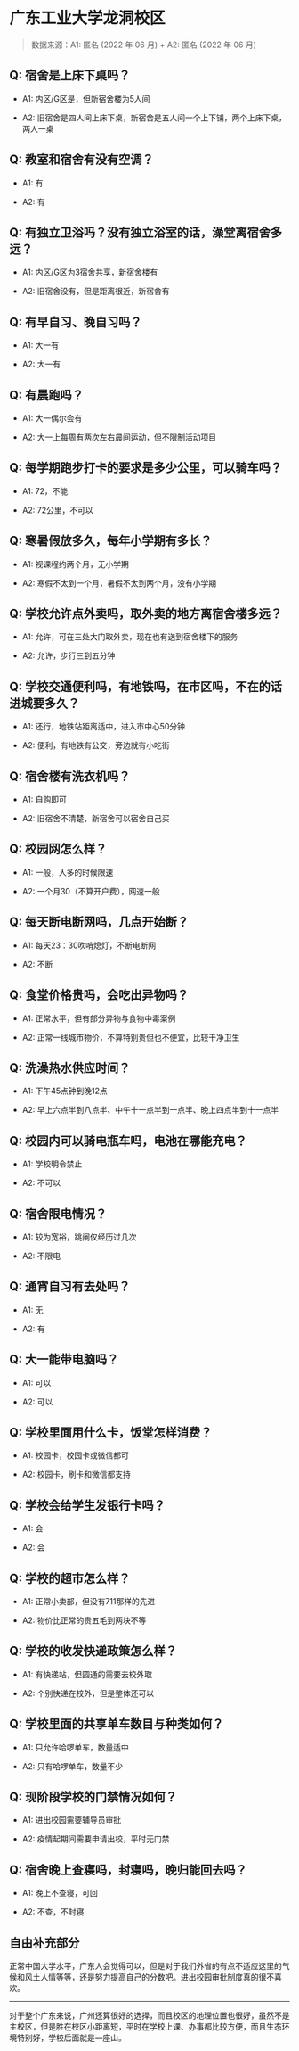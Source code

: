 # 广东工业大学龙洞校区

> 数据来源：A1: 匿名 (2022 年 06 月) + A2: 匿名 (2022 年 06 月)

## Q: 宿舍是上床下桌吗？

- A1: 内区/G区是，但新宿舍楼为5人间

- A2: 旧宿舍是四人间上床下桌，新宿舍是五人间一个上下铺，两个上床下桌，两人一桌

## Q: 教室和宿舍有没有空调？

- A1: 有

- A2: 有

## Q: 有独立卫浴吗？没有独立浴室的话，澡堂离宿舍多远？

- A1: 内区/G区为3宿舍共享，新宿舍楼有

- A2: 旧宿舍没有，但是距离很近，新宿舍有

## Q: 有早自习、晚自习吗？

- A1: 大一有

- A2: 大一有

## Q: 有晨跑吗？

- A1: 大一偶尔会有

- A2: 大一上每周有两次左右晨间运动，但不限制活动项目

## Q: 每学期跑步打卡的要求是多少公里，可以骑车吗？

- A1: 72，不能

- A2: 72公里，不可以

## Q: 寒暑假放多久，每年小学期有多长？

- A1: 视课程约两个月，无小学期

- A2: 寒假不太到一个月，暑假不太到两个月，没有小学期

## Q: 学校允许点外卖吗，取外卖的地方离宿舍楼多远？

- A1: 允许，可在三处大门取外卖，现在也有送到宿舍楼下的服务

- A2: 允许，步行三到五分钟

## Q: 学校交通便利吗，有地铁吗，在市区吗，不在的话进城要多久？

- A1: 还行，地铁站距离适中，进入市中心50分钟

- A2: 便利，有地铁有公交，旁边就有小吃街

## Q: 宿舍楼有洗衣机吗？

- A1: 自购即可

- A2: 旧宿舍不清楚，新宿舍可以宿舍自己买

## Q: 校园网怎么样？

- A1: 一般，人多的时候限速

- A2: 一个月30（不算开户费），网速一般

## Q: 每天断电断网吗，几点开始断？

- A1: 每天23：30吹哨熄灯，不断电断网

- A2: 不断

## Q: 食堂价格贵吗，会吃出异物吗？

- A1: 正常水平，但有部分异物与食物中毒案例

- A2: 正常一线城市物价，不算特别贵但也不便宜，比较干净卫生

## Q: 洗澡热水供应时间？

- A1: 下午45点钟到晚12点

- A2: 早上六点半到八点半、中午十一点半到一点半、晚上四点半到十一点半

## Q: 校园内可以骑电瓶车吗，电池在哪能充电？

- A1: 学校明令禁止

- A2: 不可以

## Q: 宿舍限电情况？

- A1: 较为宽裕，跳闸仅经历过几次

- A2: 不限电

## Q: 通宵自习有去处吗？

- A1: 无

- A2: 有

## Q: 大一能带电脑吗？

- A1: 可以

- A2: 可以

## Q: 学校里面用什么卡，饭堂怎样消费？

- A1: 校园卡，校园卡或微信都可

- A2: 校园卡，刷卡和微信都支持

## Q: 学校会给学生发银行卡吗？

- A1: 会

- A2: 会

## Q: 学校的超市怎么样？

- A1: 正常小卖部，但没有711那样的先进

- A2: 物价比正常的贵五毛到两块不等

## Q: 学校的收发快递政策怎么样？

- A1: 有快递站，但圆通的需要去校外取

- A2: 个别快递在校外，但是整体还可以

## Q: 学校里面的共享单车数目与种类如何？

- A1: 只允许哈啰单车，数量适中

- A2: 只有哈啰单车，数量不少

## Q: 现阶段学校的门禁情况如何？

- A1: 进出校园需要辅导员审批

- A2: 疫情起期间需要申请出校，平时无门禁

## Q: 宿舍晚上查寝吗，封寝吗，晚归能回去吗？

- A1: 晚上不查寝，可回

- A2: 不查，不封寝

## 自由补充部分

正常中国大学水平，广东人会觉得可以，但是对于我们外省的有点不适应这里的气候和风土人情等等，还是努力提高自己的分数吧。进出校园审批制度真的很不喜欢。

***

对于整个广东来说，广州还算很好的选择，而且校区的地理位置也很好，虽然不是主校区，但是胜在校区小距离短，平时在学校上课、办事都比较方便，而且生态环境特别好，学校后面就是一座山。